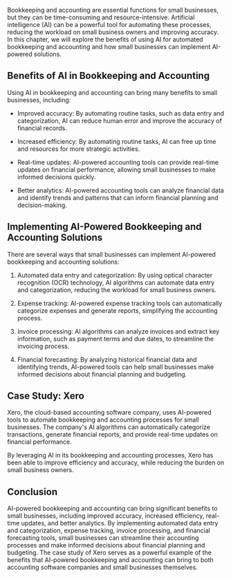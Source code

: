 
Bookkeeping and accounting are essential functions for small businesses, but they can be time-consuming and resource-intensive. Artificial intelligence (AI) can be a powerful tool for automating these processes, reducing the workload on small business owners and improving accuracy. In this chapter, we will explore the benefits of using AI for automated bookkeeping and accounting and how small businesses can implement AI-powered solutions.

Benefits of AI in Bookkeeping and Accounting
--------------------------------------------

Using AI in bookkeeping and accounting can bring many benefits to small businesses, including:

* Improved accuracy: By automating routine tasks, such as data entry and categorization, AI can reduce human error and improve the accuracy of financial records.

* Increased efficiency: By automating routine tasks, AI can free up time and resources for more strategic activities.

* Real-time updates: AI-powered accounting tools can provide real-time updates on financial performance, allowing small businesses to make informed decisions quickly.

* Better analytics: AI-powered accounting tools can analyze financial data and identify trends and patterns that can inform financial planning and decision-making.

Implementing AI-Powered Bookkeeping and Accounting Solutions
------------------------------------------------------------

There are several ways that small businesses can implement AI-powered bookkeeping and accounting solutions:

1. Automated data entry and categorization: By using optical character recognition (OCR) technology, AI algorithms can automate data entry and categorization, reducing the workload for small business owners.

2. Expense tracking: AI-powered expense tracking tools can automatically categorize expenses and generate reports, simplifying the accounting process.

3. Invoice processing: AI algorithms can analyze invoices and extract key information, such as payment terms and due dates, to streamline the invoicing process.

4. Financial forecasting: By analyzing historical financial data and identifying trends, AI-powered tools can help small businesses make informed decisions about financial planning and budgeting.

Case Study: Xero
----------------

Xero, the cloud-based accounting software company, uses AI-powered tools to automate bookkeeping and accounting processes for small businesses. The company's AI algorithms can automatically categorize transactions, generate financial reports, and provide real-time updates on financial performance.

By leveraging AI in its bookkeeping and accounting processes, Xero has been able to improve efficiency and accuracy, while reducing the burden on small business owners.

Conclusion
----------

AI-powered bookkeeping and accounting can bring significant benefits to small businesses, including improved accuracy, increased efficiency, real-time updates, and better analytics. By implementing automated data entry and categorization, expense tracking, invoice processing, and financial forecasting tools, small businesses can streamline their accounting processes and make informed decisions about financial planning and budgeting. The case study of Xero serves as a powerful example of the benefits that AI-powered bookkeeping and accounting can bring to both accounting software companies and small businesses themselves.
